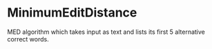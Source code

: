 # MinimumEditDistance
MED algorithm which takes input as text and lists its first 5 alternative correct words.
